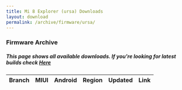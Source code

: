 ```yaml
---
title: Mi 8 Explorer (ursa) Downloads
layout: download
permalink: /archive/firmware/ursa/
---
```


### Firmware Archive
##### This page shows all available downloads. If you're looking for latest builds check [Here](/firmware/ursa/)


<div class="table-responsive-md" style="margin-top: 25px;">
<table id="firmware" class="compact table table-striped table-hover table-sm">
    <thead class="thead-dark">
        <tr>
            <th>Branch</th>
            <th>MIUI</th>
            <th>Android</th>
            <th>Region</th>
            <th>Updated</th>
            <th>Link</th>
        </tr>
    </thead>
    <script>loadFirmwareDownloads('ursa', 'full')</script>
</table>
</div>
